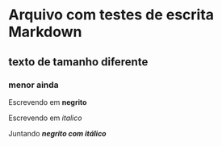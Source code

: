 # Arquivo com testes de escrita Markdown

## texto de tamanho diferente

### menor ainda


Escrevendo em __negrito__

Escrevendo em _italico_

Juntando **_negrito com itálico_**
